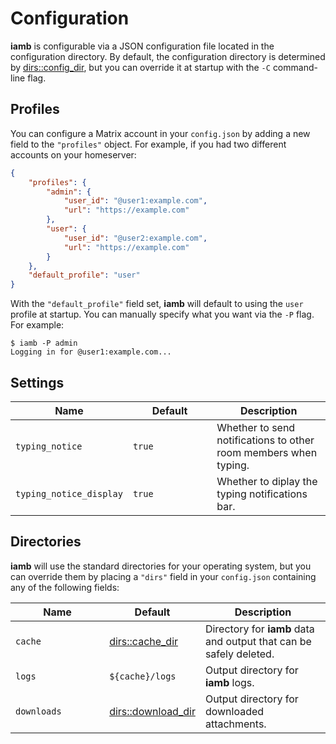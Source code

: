# Configuration

__iamb__ is configurable via a JSON configuration file located in the
configuration directory. By default, the configuration directory is determined
by [dirs::config_dir], but you can override it at startup with the `-C`
command-line flag.

## Profiles

You can configure a Matrix account in your `config.json` by adding a new field
to the `"profiles"` object. For example, if you had two different accounts on
your homeserver:

```json
{
    "profiles": {
        "admin": {
            "user_id": "@user1:example.com",
            "url": "https://example.com"
        },
        "user": {
            "user_id": "@user2:example.com",
            "url": "https://example.com"
        }
    },
    "default_profile": "user"
}
```

With the `"default_profile"` field set, __iamb__ will default to using the
`user` profile at startup. You can manually specify what you want via the `-P`
flag. For example:

```
$ iamb -P admin
Logging in for @user1:example.com...
```

## Settings

| Name                    | Default              | Description                                                      |
| ----------------------- | -------------------- | ---------------------------------------------------------------- | 
| `typing_notice`         | `true`               | Whether to send notifications to other room members when typing. |
| `typing_notice_display` | `true`               | Whether to diplay the typing notifications bar.                  |

## Directories

__iamb__ will use the standard directories for your operating system, but you
can override them by placing a `"dirs"` field in your `config.json` containing
any of the following fields:

| Name                    | Default              | Description                                                        |
| ----------------------- | -------------------- | ------------------------------------------------------------------ |
| `cache`                 | [dirs::cache_dir]    | Directory for __iamb__ data and output that can be safely deleted. |
| `logs`                  | `${cache}/logs`      | Output directory for __iamb__ logs.                                |
| `downloads`             | [dirs::download_dir] | Output directory for downloaded attachments.                       |

<style>
table {
    width: 100%;
}
table th:first-of-type {
    width: 30%;
}
table th:nth-of-type(2) {
    width: 30%;
}
table th:nth-of-type(3) {
    width: 40%;
}
</style>

[dirs::cache_dir]: https://docs.rs/dirs/latest/dirs/fn.cache_dir.html
[dirs::config_dir]: https://docs.rs/dirs/latest/dirs/fn.config_dir.html
[dirs::download_dir]: https://docs.rs/dirs/latest/dirs/fn.download_dir.html
